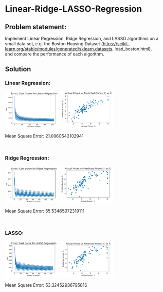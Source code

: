 # Linear-Ridge-LASSO-Regression

## Problem statement:

Implement Linear Regression, Ridge Regression, and LASSO algorithms on a small data set, e.g. the Boston Housing Dataset (https://scikit-learn.org/stable/modules/generated/sklearn.datasets. load_boston.html), and compare the performance of each algorithm.

## Solution

### Linear Regression:

<img src="Regression_Results/Linear_loss.png" width="35%" height="35%">

<img src="Regression_Results/Linear_performance.png" width="35%" height="35%">

Mean Square Error: 21.0060543102941

<br>

### Ridge Regression:

<img src="Regression_Results/Ridge_loss.png" width="35%" height="35%">

<img src="Regression_Results/Ridge_performance.png" width="35%" height="35%">

Mean Square Error: 55.53465972319111

<br>

### LASSO:

<img src="Regression_Results/LASSO_loss.png" width="35%" height="35%">

<img src="Regression_Results/LASSO_performance.png" width="35%" height="35%">

Mean Square Error: 53.32452986795816
